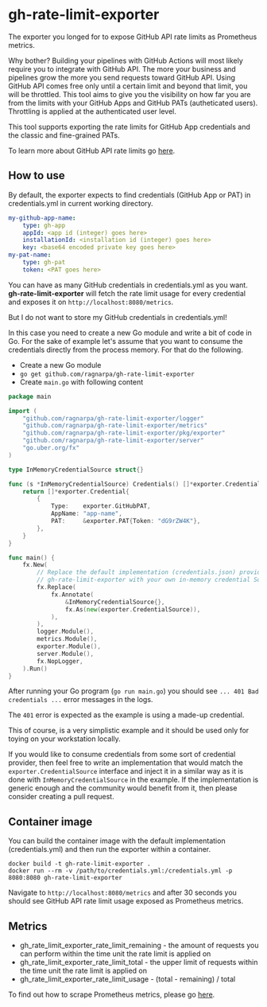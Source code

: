 # gh-rate-limit-exporter

The exporter you longed for to expose GitHub API rate limits as Prometheus metrics.

Why bother? Building your pipelines with GitHub Actions will most likely require you to integrate with GitHub API. The more your business and pipelines grow the more you send requests toward GitHub API. Using GitHub API comes free only until a certain limit and beyond that limit, you will be throttled. This tool aims to give you the visibility on how far you are from the limits with your GitHub Apps and GitHub PATs (autheticated users). Throttling is applied at the authenticated user level.

This tool supports exporting the rate limits for GitHub App credentials and the classic and fine-grained PATs.

To learn more about GitHub API rate limits go [here](https://docs.github.com/en/rest/overview/resources-in-the-rest-api?apiVersion=2022-11-28#rate-limiting).

## How to use

By default, the exporter expects to find credentials (GitHub App or PAT) in credentials.yml in current working directory.

```yaml
my-github-app-name:
	type: gh-app
	appId: <app id (integer) goes here>
	installationId: <installation id (integer) goes here>
	key: <base64 encoded private key goes here>
my-pat-name:
	type: gh-pat
	token: <PAT goes here>
```

You can have as many GitHub credentials in credentials.yml as you want. **gh-rate-limit-exporter** will fetch the rate limit usage for every credential and exposes it on `http://localhost:8080/metrics`.

But I do not want to store my GitHub credentials in credentials.yml!

In this case you need to create a new Go module and write a bit of code in Go. For the sake of example let's assume that you want to consume the credentials directly from the process memory. For that do the following.

- Create a new Go module
- `go get github.com/ragnarpa/gh-rate-limit-exporter`
- Create `main.go` with following content

```go
package main

import (
	"github.com/ragnarpa/gh-rate-limit-exporter/logger"
	"github.com/ragnarpa/gh-rate-limit-exporter/metrics"
	"github.com/ragnarpa/gh-rate-limit-exporter/pkg/exporter"
	"github.com/ragnarpa/gh-rate-limit-exporter/server"
	"go.uber.org/fx"
)

type InMemoryCredentialSource struct{}

func (s *InMemoryCredentialSource) Credentials() []*exporter.Credential {
	return []*exporter.Credential{
		{
			Type:    exporter.GitHubPAT,
			AppName: "app-name",
			PAT:     &exporter.PAT{Token: "dG9rZW4K"},
		},
	}
}

func main() {
	fx.New(
		// Replace the default implementation (credentials.json) provided by
		// gh-rate-limit-exporter with your own in-memory credential Source.
		fx.Replace(
			fx.Annotate(
				&InMemoryCredentialSource{},
				fx.As(new(exporter.CredentialSource)),
			),
		),
		logger.Module(),
		metrics.Module(),
		exporter.Module(),
		server.Module(),
		fx.NopLogger,
	).Run()
}
```

After running your Go program (`go run main.go`) you should see `... 401 Bad credentials ...` error messages in the logs.

The `401` error is expected as the example is using a made-up credential.

This of course, is a very simplistic example and it should be used only for toying on your workstation locally.

If you would like to consume credentials from some sort of credential provider, then feel free to write an implementation that would match the `exporter.CredentialSource` interface and inject it in a similar way as it is done with `InMemoryCredentialSource` in the example. If the implementation is generic enough and the community would benefit from it, then please consider creating a pull request.

## Container image

You can build the container image with the default implementation (credentials.yml) and then run the exporter within a container.

```shell
docker build -t gh-rate-limit-exporter .
docker run --rm -v /path/to/credentials.yml:/credentials.yml -p 8080:8080 gh-rate-limit-exporter 
```

Navigate to `http://localhost:8080/metrics` and after 30 seconds you should see GitHub API rate limit usage exposed as Prometheus metrics.

## Metrics

- gh_rate_limit_exporter_rate_limit_remaining - the amount of requests you can perform within the time unit the rate limit is applied on
- gh_rate_limit_exporter_rate_limit_total - the upper limit of requests within the time unit the rate limit is applied on
- gh_rate_limit_exporter_rate_limit_usage - (total - remaining) / total

To find out how to scrape Prometheus metrics, please go [here](https://prometheus.io/docs/prometheus/latest/getting_started/).